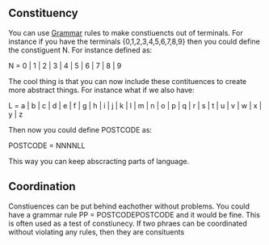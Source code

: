 ## Constituency

You can use [Grammar](Languages/Grammar.md) rules to make constiuencts out of terminals. For instance if you have the terminals {0,1,2,3,4,5,6,7,8,9} then you could define the constiguent N. For instance defined as: 

N  = 0 | 1 | 2 | 3 | 4 | 5 | 6 | 7 | 8 | 9

The cool thing is that you can now include these contituences to create more abstract things. For instance what if we also have:

L = a | b | c | d | e | f | g | h | i | j | k | l | m | n | o | p | q | r | s | t | u | v | w | x | y | z 

Then now you could define POSTCODE as:

POSTCODE = NNNNLL

This way you can keep abscracting parts of language. 


## Coordination
Constiuences can be put behind eachother without problems. You could have a grammar rule PP = POSTCODEPOSTCODE and it would be fine. This is often used as a test of constiunecy. If two phraes can be coordinated without violating any rules, then they are consituents